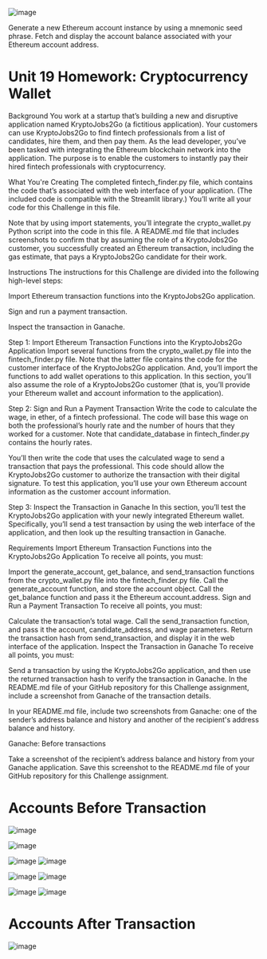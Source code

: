 ![image](https://github.com/dylan860/Crypto_wallet/assets/127907809/12d659fd-8bd2-4153-ad47-fef6c2bb6e40)

Generate a new Ethereum account instance by using a mnemonic seed phrase. Fetch and display the account balance associated with your Ethereum account address.
# Unit 19 Homework: Cryptocurrency Wallet

Background
You work at a startup that’s building a new and disruptive application named KryptoJobs2Go (a fictitious application). Your customers can use KryptoJobs2Go to find fintech professionals from a list of candidates, hire them, and then pay them. As the lead developer, you’ve been tasked with integrating the Ethereum blockchain network into the application. The purpose is to enable the customers to instantly pay their hired fintech professionals with cryptocurrency.

What You're Creating
The completed fintech_finder.py file, which contains the code that’s associated with the web interface of your application. (The included code is compatible with the Streamlit library.) You’ll write all your code for this Challenge in this file.

Note that by using import statements, you’ll integrate the crypto_wallet.py Python script into the code in this file. A README.md file that includes screenshots to confirm that by assuming the role of a KryptoJobs2Go customer, you successfully created an Ethereum transaction, including the gas estimate, that pays a KryptoJobs2Go candidate for their work.

Instructions
The instructions for this Challenge are divided into the following high-level steps:

Import Ethereum transaction functions into the KryptoJobs2Go application.

Sign and run a payment transaction.

Inspect the transaction in Ganache.

Step 1: Import Ethereum Transaction Functions into the KryptoJobs2Go Application
Import several functions from the crypto_wallet.py file into the fintech_finder.py file. Note that the latter file contains the code for the customer interface of the KryptoJobs2Go application. And, you’ll import the functions to add wallet operations to this application. In this section, you’ll also assume the role of a KryptoJobs2Go customer (that is, you’ll provide your Ethereum wallet and account information to the application).

Step 2: Sign and Run a Payment Transaction
Write the code to calculate the wage, in ether, of a fintech professional. The code will base this wage on both the professional’s hourly rate and the number of hours that they worked for a customer. Note that candidate_database in fintech_finder.py contains the hourly rates.

You’ll then write the code that uses the calculated wage to send a transaction that pays the professional. This code should allow the KryptoJobs2Go customer to authorize the transaction with their digital signature. To test this application, you’ll use your own Ethereum account information as the customer account information.

Step 3: Inspect the Transaction in Ganache
In this section, you’ll test the KryptoJobs2Go application with your newly integrated Ethereum wallet. Specifically, you’ll send a test transaction by using the web interface of the application, and then look up the resulting transaction in Ganache.

Requirements
Import Ethereum Transaction Functions into the KryptoJobs2Go Application
To receive all points, you must:

Import the generate_account, get_balance, and send_transaction functions from the crypto_wallet.py file into the fintech_finder.py file.
Call the generate_account function, and store the account object.
Call the get_balance function and pass it the Ethereum account.address.
Sign and Run a Payment Transaction
To receive all points, you must:

Calculate the transaction’s total wage.
Call the send_transaction function, and pass it the account, candidate_address, and wage parameters.
Return the transaction hash from send_transaction, and display it in the web interface of the application.
Inspect the Transaction in Ganache
To receive all points, you must:

Send a transaction by using the KryptoJobs2Go application, and then use the returned transaction hash to verify the transaction in Ganache. In the README.md file of your GitHub repository for this Challenge assignment, include a screenshot from Ganache of the transaction details.

In your README.md file, include two screenshots from Ganache: one of the sender’s address balance and history and another of the recipient's address balance and history.

Ganache: Before transactions

Take a screenshot of the recipient’s address balance and history from your Ganache application. Save this screenshot to the README.md file of your GitHub repository for this Challenge assignment.
# Accounts Before Transaction
![image](https://github.com/dylan860/Crypto_wallet/assets/127907809/a54df724-3e65-444e-a963-6d3f69641eac)

![image](https://github.com/dylan860/Crypto_wallet/assets/127907809/931c3637-c974-4fef-adfb-b9ab0e0fdc8d)

![image](https://github.com/dylan860/Crypto_wallet/assets/127907809/a7d2eecf-6187-4bd8-b7d4-a2884b502df1)
![image](https://github.com/dylan860/Crypto_wallet/assets/127907809/999b9af1-eba0-433a-8d3f-5121ff6894ec)

![image](https://github.com/dylan860/Crypto_wallet/assets/127907809/38292999-cf7e-46bc-8485-beb4284cde55)
![image](https://github.com/dylan860/Crypto_wallet/assets/127907809/bcb1a5ea-3799-465b-a567-5397c9457388)

![image](https://github.com/dylan860/Crypto_wallet/assets/127907809/0caf63d2-a4eb-4766-8bb4-335de81f15aa)
![image](https://github.com/dylan860/Crypto_wallet/assets/127907809/678daa18-cfc7-47ca-8277-9c7339fbfc7d)

# Accounts After Transaction
![image](https://github.com/dylan860/Crypto_wallet/assets/127907809/198438bf-6384-4201-9957-831da7d5b9b6)




